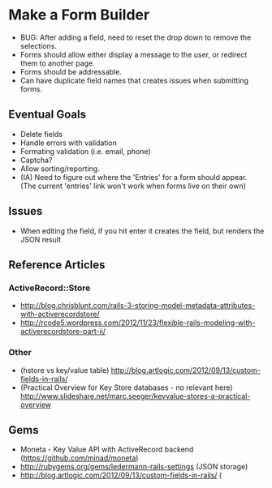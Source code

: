 # Make a Form Builder

* BUG: After adding a field, need to reset the drop down to remove the selections.
* Forms should allow either display a message to the user, or redirect them to another page.
* Forms should be addressable.
* Can have duplicate field names that creates issues when submitting forms.

## Eventual Goals

* Delete fields
* Handle errors with validation
* Formating validation (i.e. email, phone)
* Captcha?
* Allow sorting/reporting.
* (IA) Need to figure out where the 'Entries' for a form should appear. (The current 'entries' link won't work when forms live on their own)

## Issues

* When editing the field, if you hit enter it creates the field, but renders the JSON result

## Reference Articles

### ActiveRecord::Store

* http://blog.chrisblunt.com/rails-3-storing-model-metadata-attributes-with-activerecordstore/
* http://rcode5.wordpress.com/2012/11/23/flexible-rails-modeling-with-activerecordstore-part-ii/

### Other

* (hstore vs key/value table) http://blog.artlogic.com/2012/09/13/custom-fields-in-rails/
* (Practical Overview for Key Store databases - no relevant here) http://www.slideshare.net/marc.seeger/keyvalue-stores-a-practical-overview

## Gems

* Moneta - Key Value API with ActiveRecord backend (https://github.com/minad/moneta)
* http://rubygems.org/gems/ledermann-rails-settings (JSON storage)
* http://blog.artlogic.com/2012/09/13/custom-fields-in-rails/ (